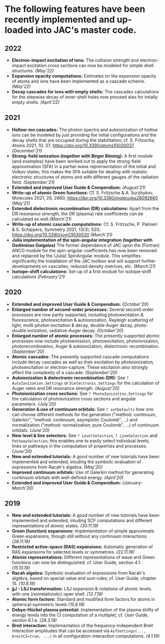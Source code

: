 

The following features have been recently implemented and up-loaded into JAC's master code.
===========================================================================================



## 2022

* **Electron-impact excitation of ions:** The collision strength and electron-impact excitation cross sections
    can now be modeled for simple shell structures. *(May'22)* 
* **Expansion opacity computations:** Estimates on the expansion opacity of atoms and ions have been implemented
    as a cascade scheme. *(May'22)* 
* **Decay cascades for ions with empty shells:** The cascades calculations for the stepwise decay of inner-shell
    holes now proceed also for intially empty shells. *(April'22)*



## 2021

* **Hollow-ion cascades:** The photon spectra and autoionization of hollow ions can be modeled by just providing
    the initial configurations and the decay shells that are occupied during the stabilitation; cf. S. Fritzsche, 
    Atoms 2021, 10, 37; https://doi.org/10.3390/atoms10020037  *(December'21)*
* **Strong-field ionization (together with Birger Böning):** A first module (and examples) have been worked out to 
    apply the strong-field approximation (SFA) in a partial-wave reprensentation of the initial and Volkov states; 
    this makes the SFA suitable for dealing with realistic electronic structures of atoms and with different gauges
    of the radiation field. *(September'21)*
* **Extended and improved User Guide & Compendium:**  *(August'21)*
* **Write-up of atomic Green functions:** Cf. S. Fritzsche  & A. Surzhykov,
    Molecules 2021, 26, 2660; https://doi.org/10.3390/molecules26092660   *(May'21)*
* **Extended dielectronic recombination (DR) calculations:** Apart from the DR resonance strength, the
    DR (plasma) rate coefficients can be calculated as well.*(March'21)*
* **Write-up of atomic cascade computations:** Cf. S. Fritzsche, P. Palmeri & S. Schippers,
    Symmetry 2021, 13(3), 520; https://doi.org/10.3390/sym13030520   *(March'21)*
* **Julia implementation of the spin-angular integration (together with Gediminas Gaigalas)** The former 
    dependence of JAC upon the (Fortran) ANCO module for the spin-angular coefficients has now been removed
    and replaced by the (Julia) SpinAngular module. This simplifies significantly the installation of the 
    JAC toolbox and will support further developments on cascades, reduced density matrices, etc.
    *(March'21)*
* **Isotope-shift calculations:** Set-up of a first module for isotope-shift calculations *(February'21)*



## 2020

* **Extended and improved User Guide & Compendium:**  *(October'20)*
* **Enlarged number of second-order processes:** Several second-order processes are now partly supported,
    including photoexcitation & fluorescence,  photoexcitation & autoionization, Rayleigh scattering 
    of light, multi-photon excitation & decay, double-Auger decay, photo-double ionization, 
    radiative-Auger decay. *(October'20)*
* **Enlarged number of atomic processes:** The presently supported atomic processes now include 
    photoemission, photoexcitation, photoionization, photorecombination, Auger & autoionization,
    dielectronic recombination. *(September'20)*
* **Atomic cascades:** The presently supported cascade computations include decay cascades as well as
    their excitation by photoionization, photoexcitation or electron-capture. These excitation also
    strongly affect the complexity of a cascade. *(September'20)*
* **Autoionization & dielectronic recombination (DR):** See `? AutoIonization.Settings` or `Dielectronic.Settings`
    for the calculation of Auger rates and DR resonance strength. *(August'20)*
* **Photoionization cross sections:** See `? PhotoIonization.Settings` for the calculation of photoionization
    cross sections and angular parameters. *(July'20)*
* **Generation & use of continuum orbitals:** See `? setDefaults` how one can choose different methods
    for the generation ("method: continuum, Galerkin", "method: continuum, asymptotic Coulomb", ...)
    and normalization ("method: normalization, pure Coulomb", ...) of continuum orbitals. *(June'20)*
* **New level & line selectors:** See `? LevelSelection`, `? LineSelection` and `PathwaySelection`; this
    enables one to easily select individual levels, lines or pathways in the computation of properties
    and processes. *(June'20)*
* **New and extended tutorials:** A good number of new tutorials have been implemented and extended,
    inluding the symbolic evaluation of expressions from Racah's algebra. *(May'20)*
* **Improved continuum orbitals:** Use of Galerkin method for generating continuum orbitals with 
    well-defined energy. *(April'20)*
* **Extended and improved User Guide & Compendium:**  *(January-March'20)*



## 2019

* **New and extended tutorials:** A good number of new tutorials have been implemented and extended,
    inluding SCF computations and different representations of atomic states. *(30.11.19)*
* **Green (function) expansions:** Implememtation of simple approximate Green expansions, though still without
    any continuum interactions. *(26.11.19)*
* **Restricted active-space (RAS) expansions:** Automatic generation of RAS expansions for selected levels
    or symmetries. *(22.11.19)*
* **Atomic representations:** Different representations of wave and Green functions can now be distinguished;
    cf. User Guide, section 4.1. *(15.10.19)*
* **Racah algebra:** Symbolic evaluation of expressions from Racah's algebra, based on special value and
    sum rules; cf. User Guide, chapter 15. *(10.8.19)*
* **jjJ - LSJ transformation:** LSJ expansion & notations of atomic levels with one (nonrelativistic) 
    open shell. *(12.7.19)*
* **Atomic form factors:** Standard and modified form factors for atoms in spherical-symmetric levels
    *(15.6.19)*
* **Debye-Hückel plasma potential:** Implementation of the plasma shifts of energy levels into the
    CI computation of a multiplet; cf. User Guide, section 6.1.e.   *(26.3.19)*
* **Breit interaction:**  Implementation of the frequency-independent Breit interaction amplitudes 
    that can be accessed via `AsfSettings(..., breitCI=true, ...)` in all configuration-interaction
    computations.  *(4.1.19)*
